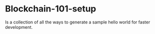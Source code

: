 # Blockchain-101-setup
Is a collection of all the ways to generate a sample hello world for faster development.
